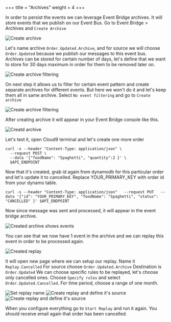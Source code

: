 +++
title = "Archives"
weight = 4
+++

In order to persist the events we can leverage Event Bridge archives. It will store events that we publish on our Event Bus. Go to Event Bridge > Archives and `Create Archive`

![Create archive](/images/eventBridge/archives/create-archive.png)

Let's name archive `Order.Updated.Archive`, and for source we will choose `Order.Updated` because we publish our messages to this event bus.
Archives can be stored for certain number of days, let's define that we want to store for 30 days maximum in order for them to be removed later on.

![Create archive filtering](/images/eventBridge/archives/create-archive-name.png)

On next step it allows us to filter for certain event pattern and create separate archives for different events. But here we won't do it and let's keep them all in same archive. Select `No event filtering` and go to `Create archive`

![Create archive filtering](/images/eventBridge/archives/create-archive-filtering.png)

After creating archive it will appear in your Event Bridge console like this.

![Creatd archive](/images/eventBridge/archives/create-archive-created.png)

Let's test it, open Cloud9 terminal and let's create one more order

```
curl -s --header "Content-Type: application/json" \
  --request POST \
  --data '{"foodName": "Spaghetti", "quantity":2 }' \
  $API_ENDPOINT
```

Now that it's created, grab id again from dynamodb for this particular order and let's update it to cancelled. Replace YOUR_PRIMARY_KEY with order id from your dynamo table.

```
curl -s --header "Content-Type: application/json"   --request PUT   --data '{"id": "YOUR_PRIMARY_KEY", "foodName": "Spaghetti", "status": "CANCELLED" }' $API_ENDPOINT
```

Now since message was sent and processed, it will appear in the event bridge archive.

![Created archive shows events](/images/eventBridge/archives/create-archive-display.png)

You can see that we now have 1 event in the archive and we can replay this event in order to be processed again.

![Created replay](/images/eventBridge/replays/create-replay.png)

It will open new page where we can setup our replay.
Name it `Replay.Cancelled`
For source choose `Order.Updated.Archive`
Destination is `Order.Updated`
We can choose specific rules to be replayed, let's choose only cancelled ones. Choose `Specify rules` and select `Order.Updated.Cancelled`.
For time period, choose a range of one month.

![Set replay name](/images/eventBridge/replays/create-replay-name.png)
![Create replay and define it's source](/images/eventBridge/replays/create-replay-source.png)
![Create replay and define it's source](/images/eventBridge/replays/create-replay-timeframe.png)

When you configure everything go to `Start Replay` and run it again.
You should receive email again that order has been cancelled.